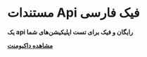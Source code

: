 # مستندات Api فیک فارسی


**یک api رایگان و فیک برای تست اپلیکیشن‌های شما**

[**مشاهده داکیومنت**][1]

[1]: https://fake.cafepy.ir
